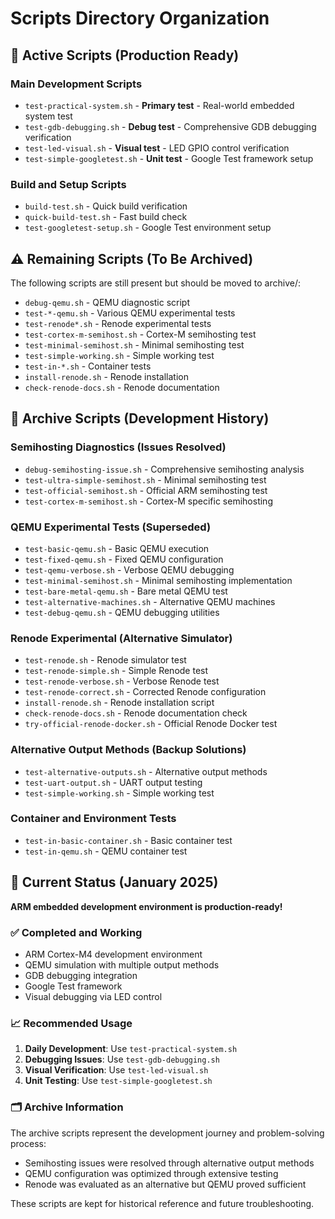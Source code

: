# Scripts Directory Organization

## 🎯 **Active Scripts (Production Ready)**

### Main Development Scripts
- `test-practical-system.sh` - **Primary test** - Real-world embedded system test
- `test-gdb-debugging.sh` - **Debug test** - Comprehensive GDB debugging verification  
- `test-led-visual.sh` - **Visual test** - LED GPIO control verification
- `test-simple-googletest.sh` - **Unit test** - Google Test framework setup

### Build and Setup Scripts
- `build-test.sh` - Quick build verification
- `quick-build-test.sh` - Fast build check
- `test-googletest-setup.sh` - Google Test environment setup

## ⚠️ **Remaining Scripts (To Be Archived)**

The following scripts are still present but should be moved to archive/:
- `debug-qemu.sh` - QEMU diagnostic script
- `test-*-qemu.sh` - Various QEMU experimental tests
- `test-renode*.sh` - Renode experimental tests
- `test-cortex-m-semihost.sh` - Cortex-M semihosting test
- `test-minimal-semihost.sh` - Minimal semihosting test
- `test-simple-working.sh` - Simple working test
- `test-in-*.sh` - Container tests
- `install-renode.sh` - Renode installation
- `check-renode-docs.sh` - Renode documentation

## 📁 **Archive Scripts (Development History)**

### Semihosting Diagnostics (Issues Resolved)
- `debug-semihosting-issue.sh` - Comprehensive semihosting analysis
- `test-ultra-simple-semihost.sh` - Minimal semihosting test
- `test-official-semihost.sh` - Official ARM semihosting test
- `test-cortex-m-semihost.sh` - Cortex-M specific semihosting

### QEMU Experimental Tests (Superseded)
- `test-basic-qemu.sh` - Basic QEMU execution
- `test-fixed-qemu.sh` - Fixed QEMU configuration
- `test-qemu-verbose.sh` - Verbose QEMU debugging
- `test-minimal-semihost.sh` - Minimal semihosting implementation
- `test-bare-metal-qemu.sh` - Bare metal QEMU test
- `test-alternative-machines.sh` - Alternative QEMU machines
- `test-debug-qemu.sh` - QEMU debugging utilities

### Renode Experimental (Alternative Simulator)
- `test-renode.sh` - Renode simulator test
- `test-renode-simple.sh` - Simple Renode test
- `test-renode-verbose.sh` - Verbose Renode test
- `test-renode-correct.sh` - Corrected Renode configuration
- `install-renode.sh` - Renode installation script
- `check-renode-docs.sh` - Renode documentation check
- `try-official-renode-docker.sh` - Official Renode Docker test

### Alternative Output Methods (Backup Solutions)
- `test-alternative-outputs.sh` - Alternative output methods
- `test-uart-output.sh` - UART output testing
- `test-simple-working.sh` - Simple working test

### Container and Environment Tests
- `test-in-basic-container.sh` - Basic container test
- `test-in-qemu.sh` - QEMU container test

## 🎯 **Current Status (January 2025)**

**ARM embedded development environment is production-ready!**

### ✅ **Completed and Working**
- ARM Cortex-M4 development environment
- QEMU simulation with multiple output methods
- GDB debugging integration
- Google Test framework
- Visual debugging via LED control

### 📈 **Recommended Usage**
1. **Daily Development**: Use `test-practical-system.sh`
2. **Debugging Issues**: Use `test-gdb-debugging.sh`
3. **Visual Verification**: Use `test-led-visual.sh`
4. **Unit Testing**: Use `test-simple-googletest.sh`

### 🗂️ **Archive Information**
The archive scripts represent the development journey and problem-solving process:
- Semihosting issues were resolved through alternative output methods
- QEMU configuration was optimized through extensive testing
- Renode was evaluated as an alternative but QEMU proved sufficient

These scripts are kept for historical reference and future troubleshooting.